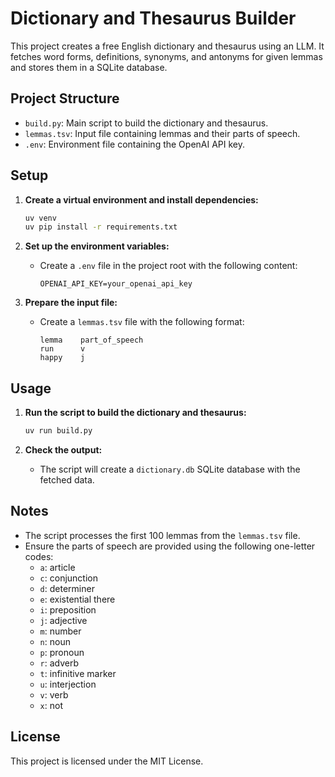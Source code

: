 # Dictionary and Thesaurus Builder

This project creates a free English dictionary and thesaurus using an LLM. It fetches word forms, definitions, synonyms, and antonyms for given lemmas and stores them in a SQLite database.

## Project Structure

- `build.py`: Main script to build the dictionary and thesaurus.
- `lemmas.tsv`: Input file containing lemmas and their parts of speech.
- `.env`: Environment file containing the OpenAI API key.

## Setup

1. **Create a virtual environment and install dependencies:**

   ```sh
   uv venv
   uv pip install -r requirements.txt
   ```

2. **Set up the environment variables:**

   - Create a `.env` file in the project root with the following content:
     ```
     OPENAI_API_KEY=your_openai_api_key
     ```

3. **Prepare the input file:**
   - Create a `lemmas.tsv` file with the following format:
     ```
     lemma    part_of_speech
     run      v
     happy    j
     ```

## Usage

1. **Run the script to build the dictionary and thesaurus:**

   ```sh
   uv run build.py
   ```

2. **Check the output:**
   - The script will create a `dictionary.db` SQLite database with the fetched data.

## Notes

- The script processes the first 100 lemmas from the `lemmas.tsv` file.
- Ensure the parts of speech are provided using the following one-letter codes:
  - `a`: article
  - `c`: conjunction
  - `d`: determiner
  - `e`: existential there
  - `i`: preposition
  - `j`: adjective
  - `m`: number
  - `n`: noun
  - `p`: pronoun
  - `r`: adverb
  - `t`: infinitive marker
  - `u`: interjection
  - `v`: verb
  - `x`: not

## License

This project is licensed under the MIT License.
